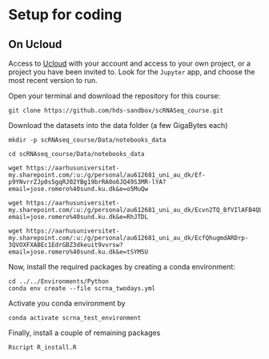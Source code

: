 # Setup for coding

## On Ucloud

Access to [Ucloud](cloud.sdu.dk) with your account and access to your own project, or a project you have been invited to.
Look for the `Jupyter` app, and choose the most recent version to run. 

Open your terminal and download the repository for this course:

`git clone https://github.com/hds-sandbox/scRNASeq_course.git`

Download the datasets into the data folder (a few GigaBytes each)

```
mkdir -p scRNAseq_course/Data/notebooks_data

cd scRNAseq_course/Data/notebooks_data

wget https://aarhusuniversitet-my.sharepoint.com/:u:/g/personal/au612681_uni_au_dk/Ef-p9YNvrrZJp0s5gqRJ02YBg19brRA0o6JQ49S3MR-lYA?email=jose.romero%40sund.ku.dk&e=o5MuQw

wget https://aarhusuniversitet-my.sharepoint.com/:u:/g/personal/au612681_uni_au_dk/Ecvn2TQ_BfVIlAFB4QLvJrEBaBGx1Rqcr_itY0U8jlS2gg?email=jose.romero%40sund.ku.dk&e=RhJTDL

wget https://aarhusuniversitet-my.sharepoint.com/:u:/g/personal/au612681_uni_au_dk/EcfQhugmdARDrp-3QVOXFXABEc1EdrGBZ3dkeuit9vvrsw?email=jose.romero%40sund.ku.dk&e=tSYM5U
```

Now, install the required packages by creating a conda environment:

```
cd ../../Environments/Python
conda env create --file scrna_twodays.yml
```

Activate you conda environment by

```
conda activate scrna_test_environment
```

Finally, install a couple of remaining packages

```
Rscript R_install.R
```